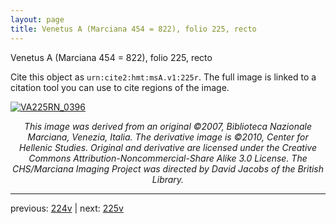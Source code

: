 ```yaml
---
layout: page
title: Venetus A (Marciana 454 = 822), folio 225, recto
---
```


Venetus A (Marciana 454 = 822), folio 225, recto

Cite this object as `urn:cite2:hmt:msA.v1:225r`.  The full image is linked to a citation tool you can use to cite regions of the image.

[![VA225RN_0396](http://www.homermultitext.org/iipsrv?IIIF=/project/homer/pyramidal/deepzoom/hmt/vaimg/2017a/VA225RN_0396.tif/full/800,/0/default.jpg)](http://www.homermultitext.org/ict2/?urn=urn:cite2:hmt:vaimg.2017a:VA225RN_0396) 

<p style="text-align: center; font-style: italic;">This image was derived from an original ©2007, Biblioteca Nazionale Marciana, Venezia, Italia. The derivative image is ©2010, Center for Hellenic Studies. Original and derivative are licensed under the Creative Commons Attribution-Noncommercial-Share Alike 3.0 License. The CHS/Marciana Imaging Project was directed by David Jacobs of the British Library.</p>

---

previous: [224v](../224v/) | next: [225v](../225v/)